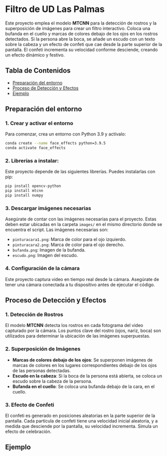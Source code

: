 # Filtro de UD Las Palmas

Este proyecto emplea el modelo **MTCNN** para la detección de rostros y la superposición de imágenes para crear un filtro interactivo. Coloca una bufanda en el cuello y marcas de colores debajo de los ojos en los rostros detectados. Si la persona abre la boca, se añade un escudo con un texto sobre la cabeza y un efecto de confeti que cae desde la parte superior de la pantalla. El confeti incrementa su velocidad conforme desciende, creando un efecto dinámico y festivo.

## Tabla de Contenidos

- [Preparación del entorno](#preparación-del-entorno)
- [Proceso de Detección y Efectos](#proceso-de-detección-y-efectos)
- [Ejemplo](#ejemplo)

## Preparación del entorno

### 1. Crear y activar el entorno
Para comenzar, crea un entorno con Python 3.9 y actívalo:
```bash
conda create --name face_effects python=3.9.5
conda activate face_effects
```

### 2. Librerías a instalar:
Este proyecto depende de las siguientes librerías. Puedes instalarlas con pip:

```bash
pip install opencv-python
pip install mtcnn
pip install numpy
```

### 3. Descargar imágenes necesarias
Asegúrate de contar con las imágenes necesarias para el proyecto. Estas deben estar ubicadas en la carpeta `images/` en el mismo directorio donde se encuentra el script. Las imágenes necesarias son:
- `pinturacara1.png`: Marca de color para el ojo izquierdo.
- `pinturacara2.png`: Marca de color para el ojo derecho.
- `bufanda.png`: Imagen de la bufanda.
- `escudo.png`: Imagen del escudo.

### 4. Configuración de la cámara
Este proyecto captura video en tiempo real desde la cámara. Asegúrate de tener una cámara conectada a tu dispositivo antes de ejecutar el código.

## Proceso de Detección y Efectos

### 1. Detección de Rostros
El modelo **MTCNN** detecta los rostros en cada fotograma del video capturado por la cámara. Los puntos clave del rostro (ojos, nariz, boca) son utilizados para determinar la ubicación de las imágenes superpuestas.

### 2. Superposición de Imágenes
- **Marcas de colores debajo de los ojos**: Se superponen imágenes de marcas de colores en los lugares correspondientes debajo de los ojos de las personas detectadas.
- **Escudo en la cabeza**: Si la boca de la persona está abierta, se coloca un escudo sobre la cabeza de la persona.
- **Bufanda en el cuello**: Se coloca una bufanda debajo de la cara, en el cuello.

### 3. Efecto de Confeti
El confeti es generado en posiciones aleatorias en la parte superior de la pantalla. Cada partícula de confeti tiene una velocidad inicial aleatoria, y a medida que desciende por la pantalla, su velocidad incrementa. Simula un efecto de celebración.

## Ejemplo